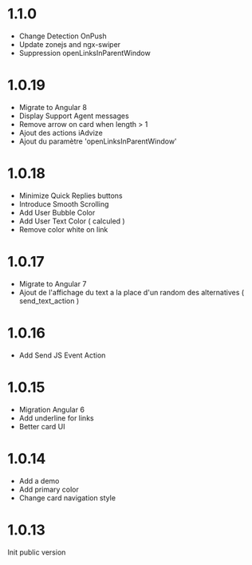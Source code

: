 # 1.1.0

- Change Detection OnPush
- Update zonejs and ngx-swiper
- Suppression openLinksInParentWindow

# 1.0.19

- Migrate to Angular 8
- Display Support Agent messages
- Remove arrow on card when length > 1
- Ajout des actions iAdvize
- Ajout du paramètre 'openLinksInParentWindow'

# 1.0.18

- Minimize Quick Replies buttons
- Introduce Smooth Scrolling
- Add User Bubble Color
- Add User Text Color ( calculed )
- Remove color white on link

# 1.0.17

- Migrate to Angular 7
- Ajout de l'affichage du text a la place d'un random des alternatives ( send_text_action )

# 1.0.16

- Add Send JS Event Action

# 1.0.15

- Migration Angular 6
- Add underline for links
- Better card UI

# 1.0.14

- Add a demo
- Add primary color
- Change card navigation style

# 1.0.13

Init public version
